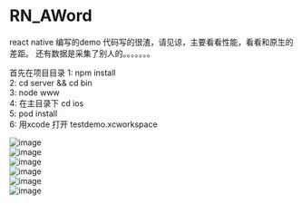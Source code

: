 # RN_AWord
react native 编写的demo
代码写的很渣，请见谅，主要看看性能，看看和原生的差距。
还有数据是采集了别人的。。。。。。。

<p1>
首先在项目目录
1: npm install</br>
2: cd server && cd bin</br>
3: node www</br>
4: 在主目录下 cd ios</br>
5: pod install</br>
6: 用xcode 打开 testdemo.xcworkspace</br>
</p1>

![image](https://github.com/wu736139669/RN_AWord/blob/master/ios/ScreenShot/001.png)</br>
![image](https://github.com/wu736139669/RN_AWord/blob/master/ios/ScreenShot/002.png)</br>
![image](https://github.com/wu736139669/RN_AWord/blob/master/ios/ScreenShot/003.png)</br>
![image](https://github.com/wu736139669/RN_AWord/blob/master/ios/ScreenShot/004.png)</br>
![image](https://github.com/wu736139669/RN_AWord/blob/master/ios/ScreenShot/005.png)</br>
![image](https://github.com/wu736139669/RN_AWord/blob/master/ios/ScreenShot/006.png)</br>


